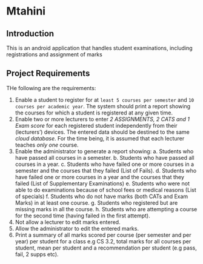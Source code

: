 # Mtahini

## Introduction
This is an android application that handles student examinations, including registrations and assignment of marks

## Project Requirements
THe following are the requirements:
1. Enable a student to register for at `least 5 courses per semester` and `10 courses per academic
year`. The system should print a report showing the courses for which a student is registered at
any given time.
2. Enable two or more lecturers to enter *2 ASSIGNMENTS, 2 CATS and 1 Exam score* for each
registered student independently from their (lecturers’) devices. The entered data should be
destined to the same *cloud database*. For the time being, it is assumed that each lecturer
teaches *only one* course.
3. Enable the administrator to generate a report showing:
  a. Students who have passed all courses in a semester.
  b. Students who have passed all courses in a year.
  c. Students who have failed one or more courses in a semester and the courses that they
  failed (List of Fails).
  d. Students who have failed one or more courses in a year and the courses that they failed
  (List of Supplementary Examinations)
  e. Students who were not able to do examinations because of school fees or medical
  reasons (List of specials)
  f. Students who do not have marks (both CATs and Exam Marks) in at least one course.
  g. Students who registered but are missing marks in all the course.
  h. Students who are attempting a course for the second time (having failed in the first
  attempt).
4. Not allow a lecturer to edit marks entered.
5. Allow the administrator to edit the entered marks.
6. Print a summary of all marks scored per course (per semester and per year) per student for a
class e.g CS 3.2, total marks for all courses per student, mean per student and a
recommendation per student (e.g pass, fail, 2 supps etc).
